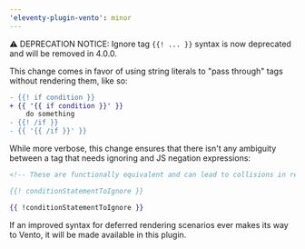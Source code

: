 ```yaml
---
'eleventy-plugin-vento': minor
---
```


⚠️ DEPRECATION NOTICE: Ignore tag `{{! ... }}` syntax is now deprecated and will be removed in 4.0.0.

This change comes in favor of using string literals to "pass through" tags without rendering them, like so:

```diff
- {{! if condition }}
+ {{ '{{ if condition }}' }}
    do something
- {{! /if }}
- {{ '{{ /if }}' }}
```

While more verbose, this change ensures that there isn't any ambiguity between a tag that needs ignoring and JS negation expressions:

```hbs
<!-- These are functionally equivalent and can lead to collisions in rendering functionality -->

{{! conditionStatementToIgnore }}

{{ !conditionStatementToIgnore }}
```

If an improved syntax for deferred rendering scenarios ever makes its way to Vento, it will be made available in this plugin.
